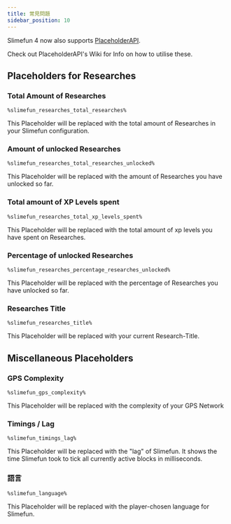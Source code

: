 ```yaml
---
title: 常見問題
sidebar_position: 10
---
```


Slimefun 4 now also supports [PlaceholderAPI](https://github.com/PlaceholderAPI/PlaceholderAPI).

Check out PlaceholderAPI's Wiki for Info on how to utilise these.

## Placeholders for Researches

### Total Amount of Researches

`%slimefun_researches_total_researches%`

This Placeholder will be replaced with the total amount of Researches in your Slimefun configuration.

### Amount of unlocked Researches

`%slimefun_researches_total_researches_unlocked%`

This Placeholder will be replaced with the amount of Researches you have unlocked so far.

### Total amount of XP Levels spent

`%slimefun_researches_total_xp_levels_spent%`

This Placeholder will be replaced with the total amount of xp levels you have spent on Researches.

### Percentage of unlocked Researches

`%slimefun_researches_percentage_researches_unlocked%`

This Placeholder will be replaced with the percentage of Researches you have unlocked so far.

### Researches Title

`%slimefun_researches_title%`

This Placeholder will be replaced with your current Research-Title.

## Miscellaneous Placeholders

### GPS Complexity

`%slimefun_gps_complexity%`

This Placeholder will be replaced with the complexity of your GPS Network

### Timings / Lag

`%slimefun_timings_lag%`

This Placeholder will be replaced with the "lag" of Slimefun. It shows the time Slimefun took to tick all currently active blocks in milliseconds.

### 語言

`%slimefun_language%`

This Placeholder will be replaced with the player-chosen language for Slimefun.
